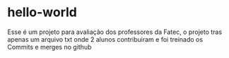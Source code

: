 # hello-world
Esse é um projeto para avaliação dos professores da Fatec, o projeto tras apenas um arquivo txt onde 2 alunos contribuiram e foi treinado os Commits e merges no github
